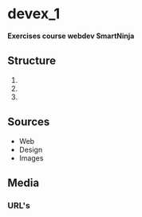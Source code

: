 # devex_1
**Exercises course webdev SmartNinja**

## Structure
 
 1.   
 1.
 1.
  
## Sources
 
 - Web
 - Design
 - Images

## Media
### URL's

